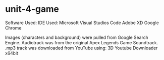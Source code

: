 # unit-4-game

Software Used:
IDE Used: Microsoft Visual Studios Code
Adobe XD
Google Chrome

Images (characters and background) were pulled from Google Search Engine.
Audiotrack was from the original Apex Legends Game Soundtrack.
.mp3 track was downloaded from YouTube using: 3D Youtube Downloader x64bit



